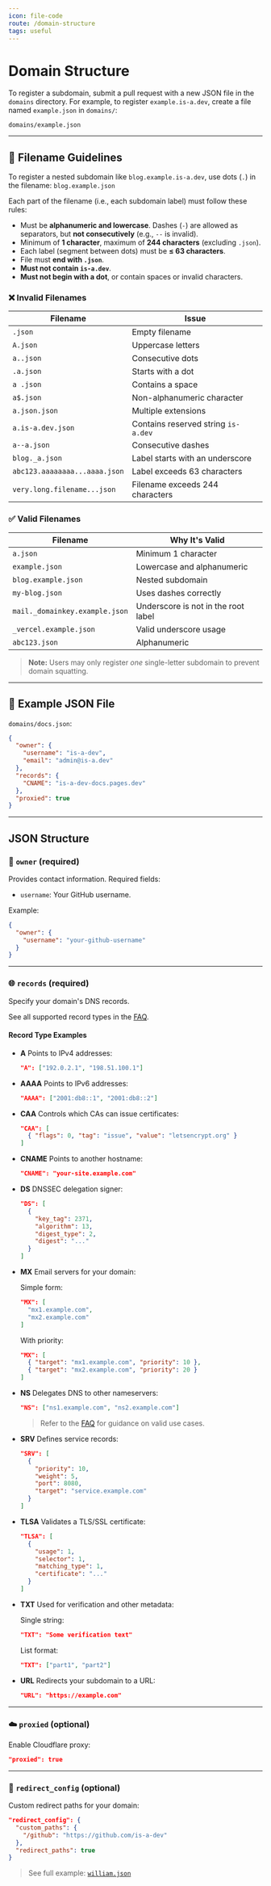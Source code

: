 ```yaml
---
icon: file-code
route: /domain-structure
tags: useful
---
```


# Domain Structure

To register a subdomain, submit a pull request with a new JSON file in the `domains` directory.
For example, to register `example.is-a.dev`, create a file named `example.json` in `domains/`:

```
domains/example.json
```

---

## 📁 Filename Guidelines

To register a nested subdomain like `blog.example.is-a.dev`, use dots (`.`) in the filename:
`blog.example.json`

Each part of the filename (i.e., each subdomain label) must follow these rules:

* Must be **alphanumeric and lowercase**. Dashes (`-`) are allowed as separators, but **not consecutively** (e.g., `--` is invalid).
* Minimum of **1 character**, maximum of **244 characters** (excluding `.json`).
* Each label (segment between dots) must be **≤ 63 characters**.
* File must **end with `.json`**.
* **Must not contain `is-a.dev`**.
* **Must not begin with a dot**, or contain spaces or invalid characters.

### ❌ Invalid Filenames

| Filename                      | Issue                               |
| ----------------------------- | ----------------------------------- |
| `.json`                       | Empty filename                      |
| `A.json`                      | Uppercase letters                   |
| `a..json`                     | Consecutive dots                    |
| `.a.json`                     | Starts with a dot                   |
| `a .json`                     | Contains a space                    |
| `a$.json`                     | Non-alphanumeric character          |
| `a.json.json`                 | Multiple extensions                 |
| `a.is-a.dev.json`             | Contains reserved string `is-a.dev` |
| `a--a.json`                   | Consecutive dashes                  |
| `blog._a.json`                | Label starts with an underscore     |
| `abc123.aaaaaaaa...aaaa.json` | Label exceeds 63 characters         |
| `very.long.filename...json`   | Filename exceeds 244 characters     |

### ✅ Valid Filenames

| Filename                       | Why It's Valid                      |
| ------------------------------ | ----------------------------------- |
| `a.json`                       | Minimum 1 character                 |
| `example.json`                 | Lowercase and alphanumeric          |
| `blog.example.json`            | Nested subdomain                    |
| `my-blog.json`                 | Uses dashes correctly               |
| `mail._domainkey.example.json` | Underscore is not in the root label |
| `_vercel.example.json`         | Valid underscore usage              |
| `abc123.json`                  | Alphanumeric                        |

> **Note:** Users may only register *one* single-letter subdomain to prevent domain squatting.

---

## 🧾 Example JSON File

`domains/docs.json`:

```json
{
  "owner": {
    "username": "is-a-dev",
    "email": "admin@is-a.dev"
  },
  "records": {
    "CNAME": "is-a-dev-docs.pages.dev"
  },
  "proxied": true
}
```

---

## JSON Structure

### 🔐 `owner` (required)

Provides contact information. Required fields:

* `username`: Your GitHub username.

Example:

```json
{
  "owner": {
    "username": "your-github-username"
  }
}
```

---

### 🌐 `records` (required)

Specify your domain's DNS records.

See all supported record types in the [FAQ](./faq#which-records-are-supported).

#### Record Type Examples

* **A**
  Points to IPv4 addresses:

  ```json
  "A": ["192.0.2.1", "198.51.100.1"]
  ```

* **AAAA**
  Points to IPv6 addresses:

  ```json
  "AAAA": ["2001:db8::1", "2001:db8::2"]
  ```

* **CAA**
  Controls which CAs can issue certificates:

  ```json
  "CAA": [
    { "flags": 0, "tag": "issue", "value": "letsencrypt.org" }
  ]
  ```

* **CNAME**
  Points to another hostname:

  ```json
  "CNAME": "your-site.example.com"
  ```

* **DS**
  DNSSEC delegation signer:

  ```json
  "DS": [
    {
      "key_tag": 2371,
      "algorithm": 13,
      "digest_type": 2,
      "digest": "..."
    }
  ]
  ```

* **MX**
  Email servers for your domain:

  Simple form:

  ```json
  "MX": [
    "mx1.example.com",
    "mx2.example.com"
  ]
  ```

  With priority:

  ```json
  "MX": [
    { "target": "mx1.example.com", "priority": 10 },
    { "target": "mx2.example.com", "priority": 20 }
  ]
  ```

* **NS**
  Delegates DNS to other nameservers:

  ```json
  "NS": ["ns1.example.com", "ns2.example.com"]
  ```

  > Refer to the [FAQ](https://docs.is-a.dev/faq/#who-can-use-ns-records) for guidance on valid use cases.

* **SRV**
  Defines service records:

  ```json
  "SRV": [
    {
      "priority": 10,
      "weight": 5,
      "port": 8080,
      "target": "service.example.com"
    }
  ]
  ```

* **TLSA**
  Validates a TLS/SSL certificate:

  ```json
  "TLSA": [
    {
      "usage": 1,
      "selector": 1,
      "matching_type": 1,
      "certificate": "..."
    }
  ]
  ```

* **TXT**
  Used for verification and other metadata:

  Single string:

  ```json
  "TXT": "Some verification text"
  ```

  List format:

  ```json
  "TXT": ["part1", "part2"]
  ```

* **URL**
  Redirects your subdomain to a URL:

  ```json
  "URL": "https://example.com"
  ```

---

### ☁️ `proxied` (optional)

Enable Cloudflare proxy:

```json
"proxied": true
```

---

### 🔁 `redirect_config` (optional)

Custom redirect paths for your domain:

```json
"redirect_config": {
  "custom_paths": {
    "/github": "https://github.com/is-a-dev"
  },
  "redirect_paths": true
}
```

> See full example: [`william.json`](https://github.com/is-a-dev/register/blob/main/domains/william.json)
